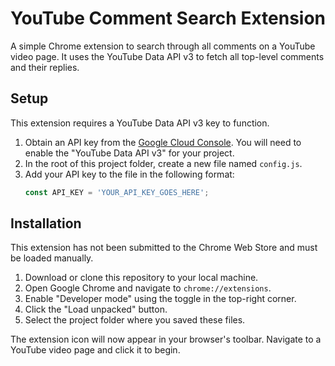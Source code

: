 # YouTube Comment Search Extension

A simple Chrome extension to search through all comments on a YouTube video page. It uses the YouTube Data API v3 to fetch all top-level comments and their replies.


## Setup

This extension requires a YouTube Data API v3 key to function.

1.  Obtain an API key from the [Google Cloud Console](https://console.cloud.google.com/). You will need to enable the "YouTube Data API v3" for your project.
2.  In the root of this project folder, create a new file named `config.js`.
3.  Add your API key to the file in the following format:
    ```javascript
    const API_KEY = 'YOUR_API_KEY_GOES_HERE';
    ```

## Installation

This extension has not been submitted to the Chrome Web Store and must be loaded manually.

1.  Download or clone this repository to your local machine.
2.  Open Google Chrome and navigate to `chrome://extensions`.
3.  Enable "Developer mode" using the toggle in the top-right corner.
4.  Click the "Load unpacked" button.
5.  Select the project folder where you saved these files.

The extension icon will now appear in your browser's toolbar. Navigate to a YouTube video page and click it to begin.